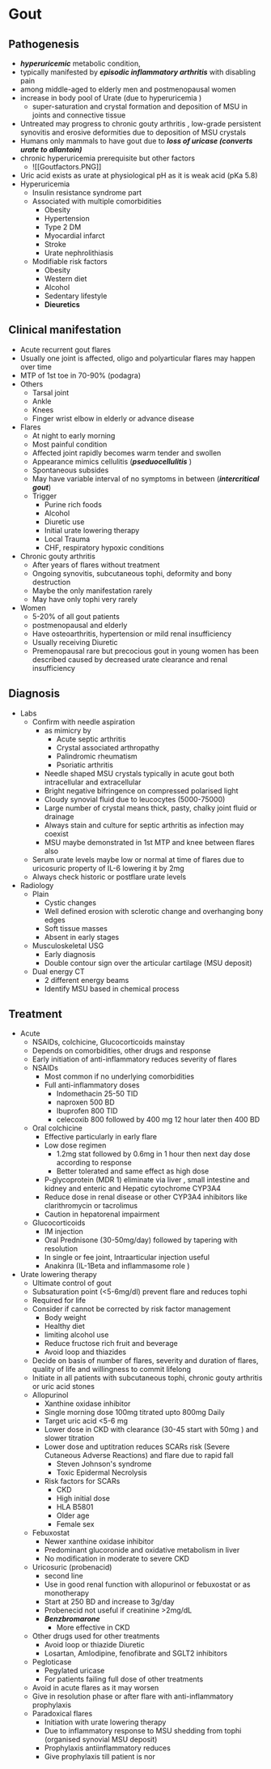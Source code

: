# Gout 
## Pathogenesis 
- ***hyperuricemic*** metabolic condition, 
- typically manifested by ***episodic inflammatory arthritis*** with disabling pain
- among middle-aged to elderly men and postmenopausal women
- increase in body pool of Urate (due to hyperuricemia )
	- super-saturation and crystal formation and deposition of MSU in joints and connective tissue 
- Untreated may progress to chronic gouty arthritis , low-grade persistent synovitis and erosive deformities due to deposition of MSU crystals 
- Humans only mammals to have gout due to ***loss of uricase (converts urate to allantoin)*** 
- chronic hyperuricemia prerequisite but other factors
	- ![[Goutfactors.PNG]]
- Uric acid exists as urate at physiological pH as it is weak acid (pKa 5.8) 
- Hyperuricemia
	- Insulin resistance syndrome part 
	- Associated with multiple comorbidities
		- Obesity
		- Hypertension
		- Type 2 DM 
		- Myocardial infarct
		- Stroke 
		- Urate nephrolithiasis
	- Modifiable risk factors
		- Obesity
		- Western diet 
		- Alcohol
		- Sedentary lifestyle
		- **Dieuretics** 
## Clinical manifestation
- Acute recurrent gout flares 
- Usually one joint is affected, oligo and polyarticular flares may happen over time 
- MTP of 1st toe in 70-90% (podagra)
- Others
	- Tarsal joint
	- Ankle 
	- Knees 
	- Finger wrist elbow in elderly or advance disease
- Flares
	- At night to early morning
	- Most painful condition
	- Affected joint rapidly becomes warm tender and swollen
	- Appearance mimics cellulitis (***pseduocellulitis*** ) 
	- Spontaneous subsides 
	- May have variable interval of no symptoms in between (***intercritical gout***)
	- Trigger
		- Purine rich foods 
		- Alcohol
		- Diuretic use 
		- Initial urate lowering therapy
		- Local Trauma 
		- CHF, respiratory hypoxic conditions
- Chronic gouty arthritis
	- After years of flares without treatment
	- Ongoing synovitis, subcutaneous tophi, deformity and bony destruction 
	- Maybe the only manifestation rarely
	- May have only tophi very rarely
- Women 
	- 5-20% of all gout patients
	- postmenopausal and elderly
	- Have osteoarthritis, hypertension or mild renal insufficiency
	- Usually receiving Diuretic 
	- Premenopausal rare but precocious gout in young women has been described caused by decreased urate clearance and renal insufficiency
## Diagnosis
- Labs 
	- Confirm with needle aspiration 
		- as mimicry by 
			- Acute septic arthritis
			- Crystal associated arthropathy
			- Palindromic rheumatism 
			- Psoriatic arthritis
		- Needle shaped MSU crystals typically in acute gout both intracellular and extracellular 
		- Bright negative bifringence on compressed polarised light 
		- Cloudy synovial fluid due to leucocytes (5000-75000) 
		- Large number of crystal means thick, pasty, chalky joint fluid or drainage
		- Always stain and culture for septic arthritis as infection may coexist
		- MSU maybe demonstrated in 1st MTP and knee between flares also 
	- Serum urate levels maybe low or normal at time of flares due to uricosuric property of IL-6 lowering it by 2mg 
	- Always check historic or postflare urate levels 
- Radiology
	- Plain
		- Cystic changes 
		- Well defined erosion with sclerotic change and overhanging bony edges 
		- Soft tissue masses  
		- Absent in early stages 
	- Musculoskeletal USG
		- Early diagnosis
		- Double contour sign over the articular cartilage (MSU deposit)
	- Dual energy CT
		- 2 different energy beams 
		- Identify MSU based in chemical process
## Treatment
- Acute 
	- NSAIDs, colchicine, Glucocorticoids mainstay 
	- Depends on comorbidities, other drugs and response 
	- Early initiation of anti-inflammatory reduces severity of flares 
	- NSAIDs
		- Most common if no underlying comorbidities
		- Full anti-inflammatory doses 
			- Indomethacin 25-50 TID 
			- naproxen 500 BD 
			- Ibuprofen 800 TID 
			- celecoxib 800 followed by 400 mg 12 hour later then 400 BD 
	- Oral colchicine
		- Effective particularly in early flare 
		- Low dose regimen
			- 1.2mg stat followed by 0.6mg in 1 hour then next day dose according to response
			- Better tolerated and same effect as high dose 
		- P-glycoprotein (MDR 1) eliminate via liver , small intestine and kidney and enteric and Hepatic cytochrome CYP3A4 
		- Reduce dose in renal disease or other CYP3A4 inhibitors like clarithromycin or tacrolimus 
		- Caution in hepatorenal impairment
	- Glucocorticoids
		- IM injection 
		- Oral Prednisone (30-50mg/day) followed by tapering with resolution
		- In single or fee joint, Intraarticular injection useful 
		- Anakinra (IL-1Beta and inflammasome role ) 
- Urate lowering therapy
	- Ultimate control of gout 
	- Subsaturation point (<5-6mg/dl) prevent flare and reduces tophi 
	- Required for life 
	- Consider if cannot be corrected by risk factor management
		- Body weight
		- Healthy diet 
		- limiting alcohol use 
		- Reduce fructose rich fruit and beverage
		- Avoid loop and thiazides 
	- Decide on basis of number of flares, severity and duration of flares, quality of life and willingness to commit lifelong
	- Initiate in all patients with subcutaneous tophi, chronic gouty arthritis or uric acid stones 
	- Allopurinol
		- Xanthine oxidase inhibitor 
		- Single morning dose 100mg titrated upto 800mg Daily
		- Target uric acid <5-6 mg 
		- Lower dose in CKD with clearance (30-45 start with 50mg ) and slower titration
		- Lower dose and uptitration reduces SCARs risk (Severe Cutaneous Adverse Reactions) and flare due to rapid fall
			- Steven Johnson's syndrome
			- Toxic Epidermal Necrolysis 
		- Risk factors for SCARs
			- CKD
			- High initial dose 
			- HLA B5801 
			- Older age 
			- Female sex 
	- Febuxostat 
		- Newer xanthine oxidase inhibitor
		- Predominant glucoronide and oxidative metabolism in liver 
		- No modification in moderate to severe CKD
	- Uricosuric (probenacid)
		- second line
		- Use in good renal function with allopurinol or febuxostat or as monotherapy  
		- Start at 250 BD and increase to 3g/day 
		- Probenecid not useful if creatinine >2mg/dL 
		- ***Benzbromarone*** 
			- More effective in CKD 
	- Other drugs used for other treatments
		- Avoid loop or thiazide Diuretic
		- Losartan, Amlodipine, fenofibrate and SGLT2 inhibitors 
	- Pegloticase 
		- Pegylated uricase 
		- For patients failing full dose of other treatments
	- Avoid in acute flares as it may worsen 
	- Give in resolution phase or after flare with anti-inflammatory prophylaxis 
	- Paradoxical flares
		- Initiation with urate lowering therapy
		- Due to inflammatory response to MSU shedding from  tophi (organised synovial MSU deposit) 
		- Prophylaxis antiinflammatory reduces 
		- Give prophylaxis till patient is nor